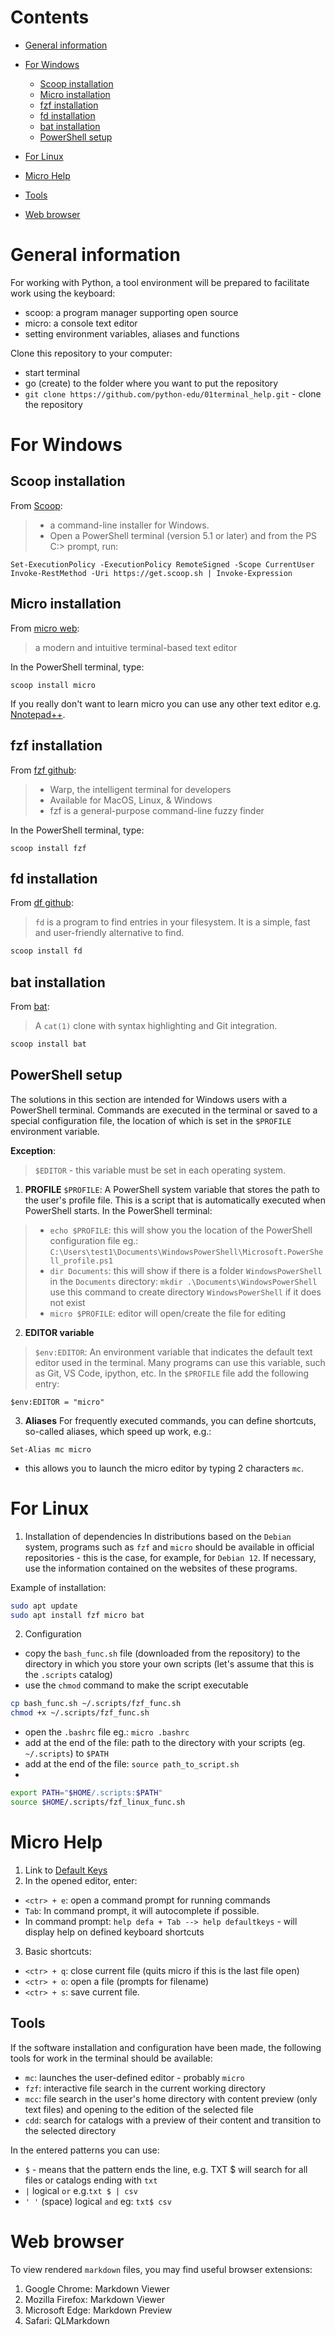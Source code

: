 # Contents

 - [General information](#general-information)
 - [For Windows](#for-windows)
   - [Scoop installation](#scoop-installation)
   - [Micro installation](#micro-installation)
   - [fzf installation](#fzf-installation)
   - [fd installation](#fd-installation)
   - [bat installation](#bat-installation)
   - [PowerShell setup](#powershell-setup)

 - [For Linux](#for-linux)
 - [Micro Help](#micro-help)
 - [Tools](#tools)
 - [Web browser](#web-browser)


 

# General information 

For working with Python, a tool environment will be prepared to facilitate work using the keyboard:
- scoop: a program manager supporting open source
- micro: a console text editor
- setting environment variables, aliases and functions


Clone this repository to your computer:
- start terminal
- go (create) to the folder where you want to put the repository
- `git clone https://github.com/python-edu/01terminal_help.git` - clone the repository



# For Windows

## Scoop installation

From [Scoop](https://scoop.sh/#/):
 >- a command-line installer for Windows.
 >- Open a PowerShell terminal (version 5.1 or later) and from the PS C:\> prompt, run:

 ```
 Set-ExecutionPolicy -ExecutionPolicy RemoteSigned -Scope CurrentUser
 Invoke-RestMethod -Uri https://get.scoop.sh | Invoke-Expression
 ```


## Micro installation

From [micro web](https://micro-editor.github.io/):
>a modern and intuitive terminal-based text editor

In the PowerShell terminal, type:
```
scoop install micro
```

If you really don't want to learn micro you can use any other text editor e.g. [Nnotepad++](https://notepad-plus-plus.org/).



## fzf installation

From [fzf github](https://github.com/junegunn/fzf):
>- Warp, the intelligent terminal for developers
>- Available for MacOS, Linux, & Windows
>- fzf is a general-purpose command-line fuzzy finder

In the PowerShell terminal, type:
```
scoop install fzf
```


## fd installation

From [df github](https://github.com/sharkdp/fd):
>`fd` is a program to find entries in your filesystem. It is a simple, fast and user-friendly alternative to find.
```bash
scoop install fd
```


## bat installation

From [bat](https://github.com/sharkdp/bat):
>A `cat(1)` clone with syntax highlighting and Git integration.

```bash
scoop install bat
```


## PowerShell setup

The solutions in this section are intended for Windows users with a PowerShell terminal. Commands are executed in the
terminal or saved to a special configuration file, the location of which is set in the `$PROFILE` environment variable.

**Exception**:
>`$EDITOR` - this variable must be set in each operating system.


1. **PROFILE**
  `$PROFILE`: A PowerShell system variable that stores the path to the user's profile file. This is a script that is
  automatically executed when PowerShell starts. In the PowerShell terminal:
  
  >- `echo $PROFILE`: this will show you the location of the PowerShell configuration file eg.:
  `C:\Users\test1\Documents\WindowsPowerShell\Microsoft.PowerShell_profile.ps1`
  >- `dir Documents`: this will show if there is a folder `WindowsPowerShell` in the `Documents` directory:
    ```mkdir .\Documents\WindowsPowerShell```
    use this command to create directory `WindowsPowerShell` if it does not exist
  >- `micro $PROFILE`: editor will open/create the file for editing


2. **EDITOR variable**
  >`$env:EDITOR`: An environment variable that indicates the default text editor used in the terminal. Many programs can use
  this variable, such as Git, VS Code, ipython, etc. In the `$PROFILE` file add the following entry:
  
  ```
  $env:EDITOR = "micro"
  ```

3. **Aliases**
  For frequently executed commands, you can define shortcuts, so-called aliases, which speed up work, e.g.:
  
  ```micro $PROFILE
  Set-Alias mc micro
  ```
  - this allows you to launch the micro editor by typing 2 characters `mc`.



# For Linux

1. Installation of dependencies
  In distributions based on the `Debian` system, programs such as `fzf` and `micro` should be available in official
  repositories - this is the case, for example, for `Debian 12`. If necessary, use the information contained on the
  websites of these programs.
  
  Example of installation:
  ```bash
  sudo apt update
  sudo apt install fzf micro bat
  ```

2. Configuration
  - copy the `bash_func.sh` file (downloaded from the repository) to the directory in which you store your own scripts
  (let's assume that this is the `.scripts` catalog)
  - use the `chmod` command to make the script executable
  ```bash
  cp bash_func.sh ~/.scripts/fzf_func.sh
  chmod +x ~/.scripts/fzf_func.sh
  ```

  - open the `.bashrc` file eg.: `micro .bashrc`
  - add at the end of the file: path to the directory with your scripts (eg. `~/.scripts`) to `$PATH`
  - add at the end of the file: `source path_to_script.sh`
  -

  ```bash
  export PATH="$HOME/.scripts:$PATH"
  source $HOME/.scripts/fzf_linux_func.sh
  ```



# Micro Help

1. Link to [Default Keys](https://github.com/zyedidia/micro/blob/master/runtime/help/defaultkeys.md)
2. In the opened editor, enter:
  - `<ctr> + e`: open a command prompt for running commands
  - `Tab`: In command prompt, it will autocomplete if possible.
  - In command prompt: `help defa + Tab --> help defaultkeys` - will display help on defined keyboard shortcuts
3. Basic shortcuts:
  - `<ctr> + q`: close current file (quits micro if this is the last file open)
  - `<ctr> + o`: open a file (prompts for filename)
  - `<ctr> + s`: save current file.



## Tools
If the software installation and configuration have been made, the following tools for work in the terminal should be
available:

  - `mc`: launches the user-defined editor - probably `micro`
  - `fzf`: interactive file search in the current working directory
  - `mcc`: file search in the user's home directory with content preview (only text files) and opening to the edition of
     the selected file
  - `cdd`: search for catalogs with a preview of their content and transition to the selected directory

In the entered patterns you can use:
  - `$` - means that the pattern ends the line, e.g. TXT $ will search for all files or catalogs ending with `txt`
  - `|` logical `or` e.g.`txt $ | csv`
  - `' '` (space) logical `and` eg: `txt$ csv`



# Web browser

To view rendered `markdown` files, you may find useful browser extensions:

  1. Google Chrome: Markdown Viewer
  2. Mozilla Firefox: Markdown Viewer
  3. Microsoft Edge: Markdown Preview
  4. Safari: QLMarkdown

